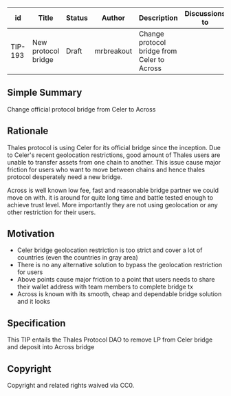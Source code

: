 | id | Title | Status | Author | Description | Discussions to | Created |
| ----------- | ----------- | ----------- | ----------- | ----------- | ----------- | ----------- |
| TIP-193 |New protocol bridge| Draft | mrbreakout |Change protocol bridge from Celer to Across|  | 2024-01-11
 
## Simple Summary
Change official protocol bridge from Celer to Across

## Rationale
Thales protocol is using Celer for its official bridge since the inception. 
Due to Celer's recent geolocation restrictions, good amount of Thales users are unable to transfer assets from one chain to another.
This issue cause major friction for users who want to move between chains and hence thales protocol desperately need a new bridge. 

Across is well known low fee, fast and reasonable bridge partner we could move on with. 
it is around for quite long time and battle tested enough to achieve trust level. 
More importantly they are not using geolocation or any other restriction for their users.

## Motivation
- Celer bridge geolocation restriction is too strict and cover a lot of countries (even the countries in gray area)
- There is no any alternative solution to bypass the geolocation restriction for users
- Above points cause major friction to a point that users needs to share their wallet address with team members to complete bridge tx
- Across is known with its smooth, cheap and dependable bridge solution and it looks 


## Specification
This TIP entails the Thales Protocol DAO to remove LP from Celer bridge and deposit into Across bridge

## Copyright
 
Copyright and related rights waived via CC0.
